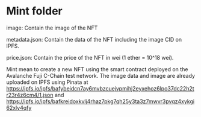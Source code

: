 
# Mint folder

image: Contain the image of the NFT

metadata.json: Contain the data of the NFT including the image CID on IPFS.

price.json: Contain the price of the NFT in wei (1 ether = 10^18 wei).

Mint mean to create a new NFT using the smart contract deployed on the Avalanche Fuji C-Chain test network.
The image data and image are already uploaded on IPFS using Pinata at https://ipfs.io/ipfs/bafybeidcn7ay6mvbzcuejvpmihj2eyxehoz6lpo37dc22h2tr23r4z6cm4/1.json and https://ipfs.io/ipfs/bafkreidoxkvlj4rhaz7pkg7qh25y3ta3z7mwvr3pvqz4xykgi62xly4qfy